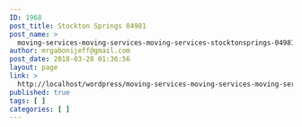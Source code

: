 ```yaml
---
ID: 1968
post_title: Stockton Springs 04981
post_name: >
  moving-services-moving-services-moving-services-stocktonsprings-04981
author: mrgabonijeff@gmail.com
post_date: 2018-03-28 01:36:56
layout: page
link: >
  http://localhost/wordpress/moving-services-moving-services-moving-services-stocktonsprings-04981/
published: true
tags: [ ]
categories: [ ]
---
```

